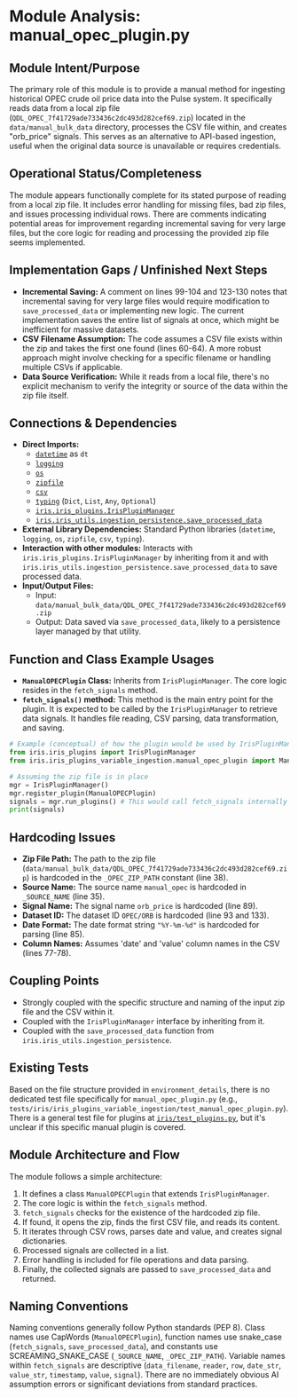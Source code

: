 # Module Analysis: manual_opec_plugin.py

## Module Intent/Purpose

The primary role of this module is to provide a manual method for ingesting historical OPEC crude oil price data into the Pulse system. It specifically reads data from a local zip file (`QDL_OPEC_7f41729ade733436c2dc493d282cef69.zip`) located in the `data/manual_bulk_data` directory, processes the CSV file within, and creates "orb_price" signals. This serves as an alternative to API-based ingestion, useful when the original data source is unavailable or requires credentials.

## Operational Status/Completeness

The module appears functionally complete for its stated purpose of reading from a local zip file. It includes error handling for missing files, bad zip files, and issues processing individual rows. There are comments indicating potential areas for improvement regarding incremental saving for very large files, but the core logic for reading and processing the provided zip file seems implemented.

## Implementation Gaps / Unfinished Next Steps

*   **Incremental Saving:** A comment on lines 99-104 and 123-130 notes that incremental saving for very large files would require modification to `save_processed_data` or implementing new logic. The current implementation saves the entire list of signals at once, which might be inefficient for massive datasets.
*   **CSV Filename Assumption:** The code assumes a CSV file exists within the zip and takes the first one found (lines 60-64). A more robust approach might involve checking for a specific filename or handling multiple CSVs if applicable.
*   **Data Source Verification:** While it reads from a local file, there's no explicit mechanism to verify the integrity or source of the data within the zip file itself.

## Connections & Dependencies

*   **Direct Imports:**
    *   [`datetime`](#) as `dt`
    *   [`logging`](#)
    *   [`os`](#)
    *   [`zipfile`](#)
    *   [`csv`](#)
    *   [`typing`](#) (`Dict`, `List`, `Any`, `Optional`)
    *   [`iris.iris_plugins.IrisPluginManager`](iris/iris_plugins.py)
    *   [`iris.iris_utils.ingestion_persistence.save_processed_data`](iris/iris_utils/ingestion_persistence.py)
*   **External Library Dependencies:** Standard Python libraries (`datetime`, `logging`, `os`, `zipfile`, `csv`, `typing`).
*   **Interaction with other modules:** Interacts with `iris.iris_plugins.IrisPluginManager` by inheriting from it and with `iris.iris_utils.ingestion_persistence.save_processed_data` to save processed data.
*   **Input/Output Files:**
    *   Input: `data/manual_bulk_data/QDL_OPEC_7f41729ade733436c2dc493d282cef69.zip`
    *   Output: Data saved via `save_processed_data`, likely to a persistence layer managed by that utility.

## Function and Class Example Usages

*   **`ManualOPECPlugin` Class:** Inherits from `IrisPluginManager`. The core logic resides in the `fetch_signals` method.
*   **`fetch_signals()` method:** This method is the main entry point for the plugin. It is expected to be called by the `IrisPluginManager` to retrieve data signals. It handles file reading, CSV parsing, data transformation, and saving.

```python
# Example (conceptual) of how the plugin would be used by IrisPluginManager
from iris.iris_plugins import IrisPluginManager
from iris.iris_plugins_variable_ingestion.manual_opec_plugin import ManualOPECPlugin

# Assuming the zip file is in place
mgr = IrisPluginManager()
mgr.register_plugin(ManualOPECPlugin)
signals = mgr.run_plugins() # This would call fetch_signals internally
print(signals)
```

## Hardcoding Issues

*   **Zip File Path:** The path to the zip file (`data/manual_bulk_data/QDL_OPEC_7f41729ade733436c2dc493d282cef69.zip`) is hardcoded in the `_OPEC_ZIP_PATH` constant (line 38).
*   **Source Name:** The source name `manual_opec` is hardcoded in `_SOURCE_NAME` (line 35).
*   **Signal Name:** The signal name `orb_price` is hardcoded (line 89).
*   **Dataset ID:** The dataset ID `OPEC/ORB` is hardcoded (line 93 and 133).
*   **Date Format:** The date format string `"%Y-%m-%d"` is hardcoded for parsing (line 85).
*   **Column Names:** Assumes 'date' and 'value' column names in the CSV (lines 77-78).

## Coupling Points

*   Strongly coupled with the specific structure and naming of the input zip file and the CSV within it.
*   Coupled with the `IrisPluginManager` interface by inheriting from it.
*   Coupled with the `save_processed_data` function from `iris.iris_utils.ingestion_persistence`.

## Existing Tests

Based on the file structure provided in `environment_details`, there is no dedicated test file specifically for `manual_opec_plugin.py` (e.g., `tests/iris/iris_plugins_variable_ingestion/test_manual_opec_plugin.py`). There is a general test file for plugins at [`iris/test_plugins.py`](iris/test_plugins.py), but it's unclear if this specific manual plugin is covered.

## Module Architecture and Flow

The module follows a simple architecture:
1.  It defines a class `ManualOPECPlugin` that extends `IrisPluginManager`.
2.  The core logic is within the `fetch_signals` method.
3.  `fetch_signals` checks for the existence of the hardcoded zip file.
4.  If found, it opens the zip, finds the first CSV file, and reads its content.
5.  It iterates through CSV rows, parses date and value, and creates signal dictionaries.
6.  Processed signals are collected in a list.
7.  Error handling is included for file operations and data parsing.
8.  Finally, the collected signals are passed to `save_processed_data` and returned.

## Naming Conventions

Naming conventions generally follow Python standards (PEP 8). Class names use CapWords (`ManualOPECPlugin`), function names use snake_case (`fetch_signals`, `save_processed_data`), and constants use SCREAMING_SNAKE_CASE (`_SOURCE_NAME`, `_OPEC_ZIP_PATH`). Variable names within `fetch_signals` are descriptive (`data_filename`, `reader`, `row`, `date_str`, `value_str`, `timestamp`, `value`, `signal`). There are no immediately obvious AI assumption errors or significant deviations from standard practices.